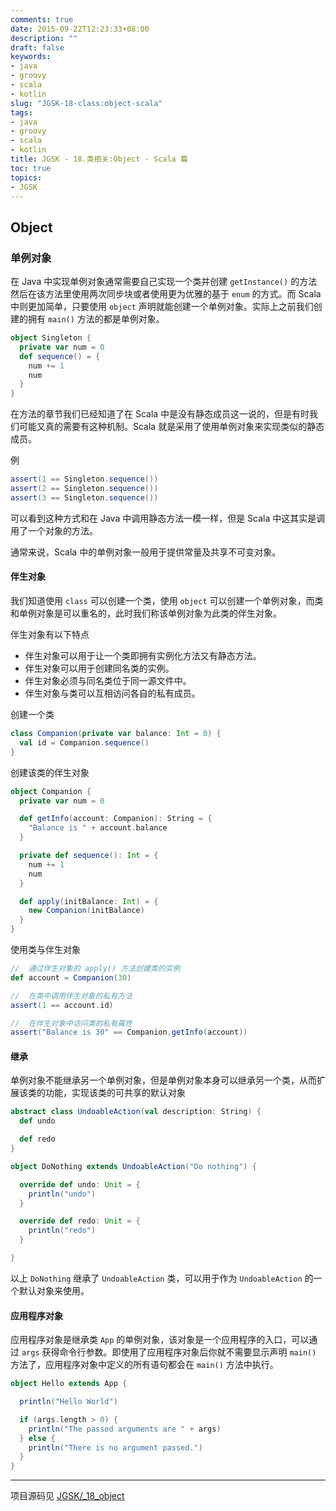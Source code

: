 ```yaml
---
comments: true
date: 2015-09-22T12:23:33+08:00
description: ""
draft: false
keywords:
- java
- groovy
- scala
- kotlin
slug: "JGSK-18-class:object-scala"
tags:
- java
- groovy
- scala
- kotlin
title: JGSK - 18.类相关:Object - Scala 篇
toc: true
topics:
- JGSK
---
```


## Object

### 单例对象

在 Java 中实现单例对象通常需要自己实现一个类并创建 `getInstance()` 的方法然后在该方法里使用两次同步块或者使用更为优雅的基于 `enum` 的方式。而 Scala 中则更加简单，只要使用 `object` 声明就能创建一个单例对象。实际上之前我们创建的拥有 `main()` 方法的都是单例对象。

<!--more-->

```scala
object Singleton {
  private var num = 0
  def sequence() = {
    num += 1
    num
  }
}
```

在方法的章节我们已经知道了在 Scala 中是没有静态成员这一说的，但是有时我们可能又真的需要有这种机制。Scala 就是采用了使用单例对象来实现类似的静态成员。

例

```scala
assert(1 == Singleton.sequence())
assert(2 == Singleton.sequence())
assert(3 == Singleton.sequence())
```

可以看到这种方式和在 Java 中调用静态方法一模一样，但是 Scala 中这其实是调用了一个对象的方法。

通常来说，Scala 中的单例对象一般用于提供常量及共享不可变对象。

#### 伴生对象

我们知道使用 `class` 可以创建一个类，使用 `object` 可以创建一个单例对象，而类和单例对象是可以重名的，此时我们称该单例对象为此类的伴生对象。

伴生对象有以下特点

- 伴生对象可以用于让一个类即拥有实例化方法又有静态方法。
- 伴生对象可以用于创建同名类的实例。
- 伴生对象必须与同名类位于同一源文件中。
- 伴生对象与类可以互相访问各自的私有成员。

创建一个类

```scala
class Companion(private var balance: Int = 0) {
  val id = Companion.sequence()
}
```

创建该类的伴生对象

```scala
object Companion {
  private var num = 0

  def getInfo(account: Companion): String = {
    "Balance is " + account.balance
  }

  private def sequence(): Int = {
    num += 1
    num
  }

  def apply(initBalance: Int) = {
    new Companion(initBalance)
  }
}
```

使用类与伴生对象

```scala
//  通过伴生对象的 apply() 方法创建类的实例
def account = Companion(30)

//  在类中调用伴生对象的私有方法
assert(1 == account.id)

//  在伴生对象中访问类的私有属性
assert("Balance is 30" == Companion.getInfo(account))
```

#### 继承

单例对象不能继承另一个单例对象，但是单例对象本身可以继承另一个类，从而扩展该类的功能，实现该类的可共享的默认对象

```scala
abstract class UndoableAction(val description: String) {
  def undo

  def redo
}

object DoNothing extends UndoableAction("Do nothing") {

  override def undo: Unit = {
    println("undo")
  }

  override def redo: Unit = {
    println("redo")
  }

}
```

以上 `DoNothing` 继承了 `UndoableAction` 类，可以用于作为 `UndoableAction` 的一个默认对象来使用。

#### 应用程序对象

应用程序对象是继承类 `App` 的单例对象，该对象是一个应用程序的入口，可以通过 `args` 获得命令行参数。即使用了应用程序对象后你就不需要显示声明 `main()` 方法了，应用程序对象中定义的所有语句都会在 `main()` 方法中执行。

```scala
object Hello extends App {

  println("Hello World")

  if (args.length > 0) {
    println("The passed arguments are " + args)
  } else {
    println("There is no argument passed.")
  }
}
```


---

项目源码见 [JGSK/_18_object](https://github.com/SidneyXu/JGSK)

